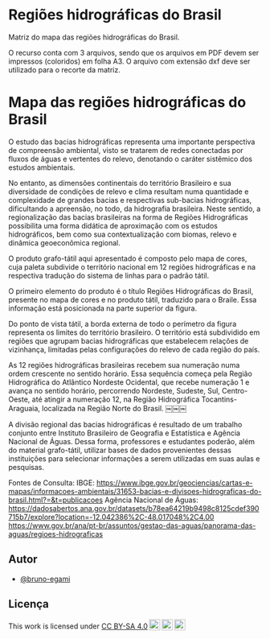# Regiões hidrográficas do Brasil

Matriz do mapa das regiões hidrográficas do Brasil.

O recurso conta com 3 arquivos, sendo que os arquivos em PDF devem ser impressos (coloridos) em folha A3. O arquivo com extensão dxf deve ser utilizado para o recorte da matriz.

# Mapa das regiões hidrográficas do Brasil

O estudo das bacias hidrográficas representa uma importante perspectiva de compreensão ambiental, visto se tratarem de redes conectadas por fluxos de águas e vertentes do relevo, denotando o caráter sistêmico dos estudos ambientais.

No entanto, as dimensões continentais do território Brasileiro e sua diversidade de condições de relevo e clima resultam numa quantidade e complexidade de grandes bacias e respectivas sub-bacias hidrográficas, dificultando a apreensão, no todo, da hidrografia brasileira.
Neste sentido, a regionalização das bacias brasileiras na forma de Regiões Hidrográficas possibilita uma forma didática de aproximação com os estudos hidrográficos, bem como sua contextualização com biomas, relevo e dinâmica geoeconômica regional.

O produto grafo-tátil aqui apresentado é composto pelo mapa de cores, cuja paleta subdivide o território nacional em 12 regiões hidrográficas e na respectiva tradução do sistema de linhas para o padrão tátil.

O primeiro elemento do produto é o título Regiões Hidrográficas do Brasil, presente no mapa de cores e no produto tátil, traduzido para o Braile. Essa informação está posicionada na parte superior da figura.

Do ponto de vista tátil, a borda externa de todo o perímetro da figura representa os limites do território brasileiro. O território está subdividido em regiões que agrupam bacias hidrográficas que estabelecem relações de vizinhança, limitadas pelas configurações do relevo de cada região do país. 

As 12 regiões hidrográficas brasileiras recebem sua numeração numa ordem crescente  no sentido horário. Essa sequência começa pela Região Hidrográfica do Atlântico Nordeste Ocidental, que recebe numeração 1 e avança no sentido horário, percorrendo Nordeste, Sudeste, Sul, Centro-Oeste, até atingir a numeração 12, na Região Hidrográfica Tocantins-Araguaia, localizada na Região Norte do Brasil. 
￼￼￼

A divisão regional das bacias hidrográficas é resultado de um trabalho conjunto entre Instituto Brasileiro de Geografia e Estatística e Agência Nacional de Águas. Dessa forma, professores e estudantes poderão, além do material grafo-tátil, utilizar bases de dados provenientes dessas instituições para selecionar informações a serem utilizadas em suas aulas e pesquisas.

Fontes de Consulta:
IBGE: https://www.ibge.gov.br/geociencias/cartas-e-mapas/informacoes-ambientais/31653-bacias-e-divisoes-hidrograficas-do-brasil.html?=&t=publicacoes
Agência Nacional de Águas:
https://dadosabertos.ana.gov.br/datasets/b78ea64219b9498c8125cdef390715b7/explore?location=-12.042386%2C-48.017048%2C4.00
https://www.gov.br/ana/pt-br/assuntos/gestao-das-aguas/panorama-das-aguas/regioes-hidrograficas


## Autor

- [@bruno-egami](https://github.com/bruno-egami)


## Licença


<p xmlns:cc="http://creativecommons.org/ns#" >This work is licensed under <a href="http://creativecommons.org/licenses/by-sa/4.0/?ref=chooser-v1" target="_blank" rel="license noopener noreferrer" style="display:inline-block;">CC BY-SA 4.0<img style="height:22px!important;margin-left:3px;vertical-align:text-bottom;" src="https://mirrors.creativecommons.org/presskit/icons/cc.svg?ref=chooser-v1"><img style="height:22px!important;margin-left:3px;vertical-align:text-bottom;" src="https://mirrors.creativecommons.org/presskit/icons/by.svg?ref=chooser-v1"><img style="height:22px!important;margin-left:3px;vertical-align:text-bottom;" src="https://mirrors.creativecommons.org/presskit/icons/sa.svg?ref=chooser-v1"></a></p>
